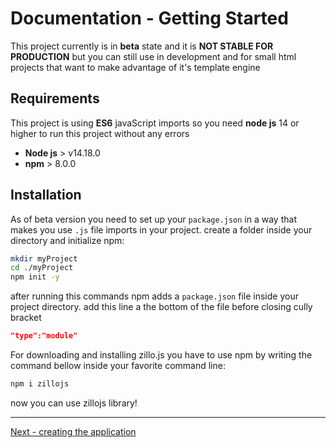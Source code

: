 # Documentation - Getting Started
This project currently is in **beta** state and it is **NOT STABLE FOR PRODUCTION** but you can still use in development and for small html projects that want to make advantage of it's template engine

## Requirements
This project is using **ES6** javaScript imports so you need **node js** 14 or higher to run this project without any errors
- **Node js** > v14.18.0
- **npm** > 8.0.0 

## Installation
As of beta version you need to set up your ```package.json``` in a way that makes you use ```.js``` file imports in your project. create a folder inside your directory and initialize npm:
``` bash
mkdir myProject
cd ./myProject
npm init -y
```
after running this commands npm adds a ```package.json``` file inside your project directory. add this line a the bottom of the file before closing cully bracket
``` json
"type":"module"
```

For downloading and installing zillo.js you have to use npm by writing the command bellow inside your favorite command line:

``` bash
npm i zillojs
```
now you can use zillojs library!
</br>

***
[Next - creating the application](./application.md)
